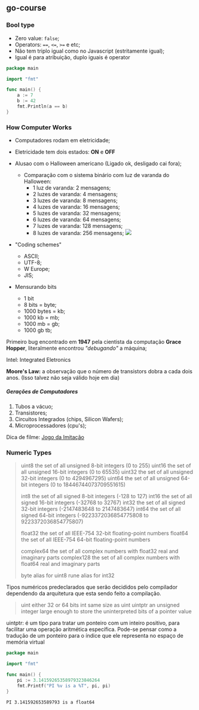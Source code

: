 ## go-course

### Bool type
- Zero value: `false`;
- Operators: `==`, `<=`, `>=` e etc;
- Não tem triplo igual como no Javascript (estritamente igual);
- Igual é para atribuição, duplo iguais é operator

``` go
package main

import "fmt"

func main() {
	a := 7
	b := 42
	fmt.Println(a == b)
}
```

### How Computer Works
- Computadores rodam em eletricidade;
- Eletricidade tem dois estados: **ON** e **OFF**
- Alusao com o Halloween americano (Ligado ok, desligado cai fora);
    - Comparação com o sistema binário com luz de varanda do Halloween:
        -    1 luz de varanda: 2 mensagens;
        -    2 luzes de varanda: 4 mensagens;
        -    3 luzes de varanda: 8 mensagens;
        -    4 luzes de varanda: 16 mensagens;
        -    5 luzes de varanda: 32 mensagens;
        -    6 luzes de varanda: 64 mensagens;
        -    7 luzes de varanda: 128 mensagens;
        -    8 luzes de varanda: 256 mensagens;
        ![](https://i.imgur.com/9Eo0DOB.png)

- "Coding schemes"
    - ASCII;
    - UTF-8;
    - W Europe;
    - JIS;

- Mensurando bits
    - 1 bit
    - 8 bits = byte;
    - 1000 bytes = kb;
    - 1000 kb = mb;
    - 1000 mb = gb;
    - 1000 gb  tb;
    
Primeiro bug encontrado em **1947** pela cientista da computação **Grace Hopper**, literalmente encontrou *"debugando"* a máquina;

Intel: Integrated Eletronics

**Moore's Law:** a observação que o número de transistors dobra a cada dois anos. (Isso talvez não seja válido hoje em dia)

##### Gerações de Computadores
1. Tubos a vácuo;
2. Transistores;
3. Circuitos Integrados (chips, Silicon Wafers);
4. Microprocessadores (cpu's);

Dica de filme: [Jogo da Imitação](https://www.rottentomatoes.com/m/the_imitation_game/)

### Numeric Types
> uint8       the set of all unsigned  8-bit integers (0 to 255)
> uint16      the set of all unsigned 16-bit integers (0 to 65535)
> uint32      the set of all unsigned 32-bit integers (0 to 4294967295)
> uint64      the set of all unsigned 64-bit integers (0 to 18446744073709551615)
> 
> int8        the set of all signed  8-bit integers (-128 to 127)
> int16       the set of all signed 16-bit integers (-32768 to 32767)
> int32       the set of all signed 32-bit integers (-2147483648 to 2147483647)
> int64       the set of all signed 64-bit integers (-9223372036854775808 to 9223372036854775807)
> 
> float32     the set of all IEEE-754 32-bit floating-point numbers
> float64     the set of all IEEE-754 64-bit floating-point numbers
> 
> complex64   the set of all complex numbers with float32 real and imaginary parts
> complex128  the set of all complex numbers with float64 real and imaginary parts
> 
> byte        alias for uint8
> rune        alias for int32

Tipos numéricos predeclarados que serão decididos pelo compilador dependendo da arquitetura que esta sendo feito a compilação.

> uint     either 32 or 64 bits
> int      same size as uint
> uintptr  an unsigned integer large enough to store the uninterpreted bits of a pointer value

uintptr: é um tipo para tratar um ponteiro com um inteiro positivo, para facilitar uma operação aritmética específica. Pode-se pensar como a tradução de um ponteiro para o índice que ele representa no espaço de memória virtual

``` go
package main

import "fmt"

func main() {
	pi := 3.14159265358979323846264
	fmt.Printf("PI %v is a %T", pi, pi)
}
```
``` shell
PI 3.141592653589793 is a float64
```

